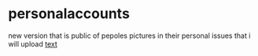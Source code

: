 # personalaccounts
new version that is public of pepoles pictures in their personal issues that i will upload
[text](123.md)
